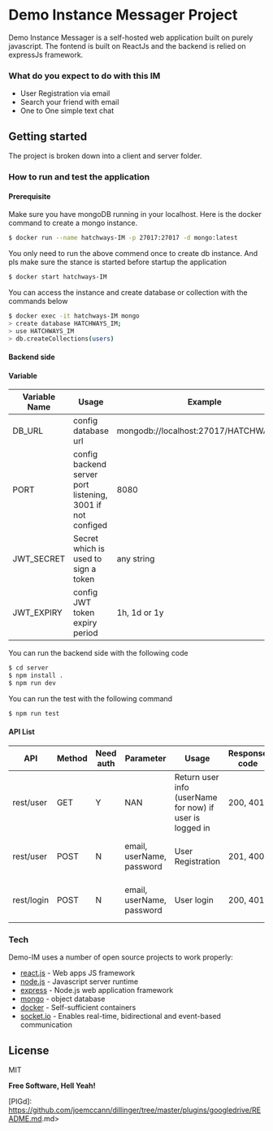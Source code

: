 # Demo Instance Messager Project

Demo Instance Messager is a self-hosted web application built on purely javascript. The fontend is built on ReactJs and the backend is relied on expressJs framework.

### What do you expect to do with this IM
  - User Registration via email
  - Search your friend with email
  - One to One simple text chat

## Getting started

The project is broken down into a client and server folder.

### How to run and test the application
#### Prerequisite
Make sure you have mongoDB running in your localhost. Here is the docker command to create a mongo instance.
```sh
$ docker run --name hatchways-IM -p 27017:27017 -d mongo:latest
```
You only need to run the above commend once to create db instance. And pls make sure the stance is started before startup the application
```sh
$ docker start hatchways-IM
```
You can access the instance and create database or collection with the commands below
```sh
$ docker exec -it hatchways-IM mongo
> create database HATCHWAYS_IM;
> use HATCHWAYS_IM
> db.createCollections(users)
```

#### Backend side
#### Variable
| Variable Name | Usage | Example |
| ------ | ------ | ------ |
| DB_URL | config database url | mongodb://localhost:27017/HATCHWAYS_IM |
| PORT | config backend server port listening, 3001 if not configed | 8080 |
| JWT_SECRET | Secret which is used to sign a token | any string |
| JWT_EXPIRY | config JWT token expiry period | 1h, 1d or 1y |

You can run the backend side with the following code
```sh
$ cd server
$ npm install .
$ npm run dev
```
You can run the test with the following command
```sh
$ npm run test
```

#### API List

| API | Method | Need auth | Parameter | Usage | Response code | Response Body |
| ------ | ------ | ------ | ------ | ------ | ------ | ------ |
|rest/user| GET | Y | NAN | Return user info (userName for now) if user is logged in | 200, 401 | userName
|rest/user| POST | N | email, userName, password | User Registration | 201, 400 | empty body with jwt token in session |
|rest/login| POST | N | email, userName, password | User login | 200, 401 | empty body with jwt token in session |


### Tech

Demo-IM uses a number of open source projects to work properly:

* [react.js] - Web apps JS framework
* [node.js] - Javascript server runtime
* [express] - Node.js web application framework
* [mongo] - object database
* [docker] - Self-sufficient containers
* [socket.io] - Enables real-time, bidirectional and event-based communication

License
----

MIT


**Free Software, Hell Yeah!**

[//]: # (These are reference links used in the body of this note and get stripped out when the markdown processor does its job. There is no need to format nicely because it shouldn't be seen. Thanks SO - http://stackoverflow.com/questions/4823468/store-comments-in-markdown-syntax)


   [React.js]: <https://github.com/joemccann/dillinger>
   [git-repo-url]: <https://github.com/joemccann/dillinger.git>
   [node.js]: <http://nodejs.org>
   [express]: <http://expressjs.com>
   [socket.io]: <https://socket.io>
   [docker]: <https://www.docker.com>
   [mongo]: <https://www.mongodb.com/2>

   [PlDb]: <https://github.com/joemccann/dillinger/tree/master/plugins/dropbox/README.md>
   [PlGh]: <https://github.com/joemccann/dillinger/tree/master/plugins/github/README.md>
   [PlGd]: <https://github.com/joemccann/dillinger/tree/master/plugins/googledrive/README.md>.md>
